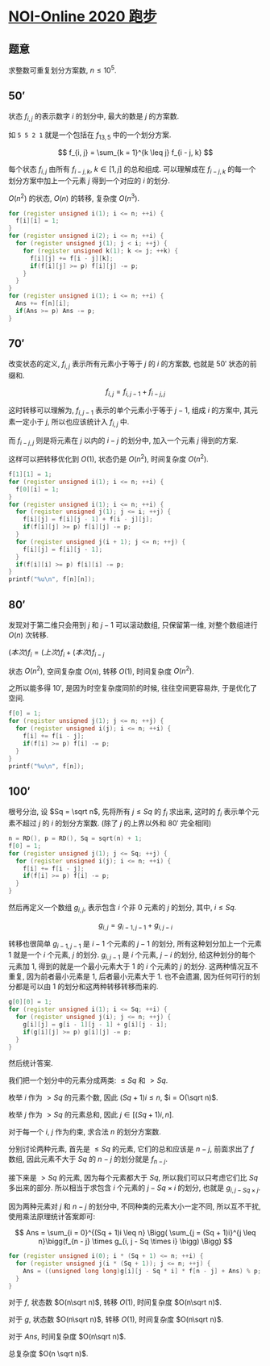 # [NOI-Online 2020 跑步](https://www.luogu.com.cn/problemnew/show/P6189)

## 题意

求整数可重复划分方案数, $n \leq 10^5$.

## $50'$

状态 $f_{i, j}$ 的表示数字 $i$ 的划分中, 最大的数是 $j$ 的方案数.

如 `5 5 2 1` 就是一个包括在 $f_{13, 5}$ 中的一个划分方案.

$$
f_{i, j} = \sum_{k = 1}^{k \leq j} f_{i - j, k}
$$

每个状态 $f_{i, j}$ 由所有 $f_{i - j, k},~k \in [1, j]$ 的总和组成. 可以理解成在 $f_{i - j, k}$ 的每一个划分方案中加上一个元素 $j$ 得到一个对应的 $i$ 的划分.

$O(n^2)$ 的状态, $O(n)$ 的转移, 复杂度 $O(n ^ 3)$.

```cpp
for (register unsigned i(1); i <= n; ++i) {
  f[i][i] = 1;
}
for (register unsigned i(2); i <= n; ++i) {
  for (register unsigned j(1); j < i; ++j) {
    for (register unsigned k(1); k <= j; ++k) {
      f[i][j] += f[i - j][k];
      if(f[i][j] >= p) f[i][j] -= p;
    }
  }
}
for (register unsigned i(1); i <= n; ++i) {
  Ans += f[n][i];
  if(Ans >= p) Ans -= p;
}
```

## $70'$

改变状态的定义, $f_{i, j}$ 表示所有元素小于等于 $j$ 的 $i$ 的方案数, 也就是 $50'$ 状态的前缀和.

$$
f_{i, j} = f_{i, j - 1} + f_{i - j, j}
$$

这时转移可以理解为, $f_{i, j - 1}$ 表示的单个元素小于等于 $j - 1$, 组成 $i$ 的方案中, 其元素一定小于 $j$, 所以也应该统计入 $f_{i, j}$ 中.

而 $f_{i - j, j}$ 则是将元素在 $j$ 以内的 $i - j$ 的划分中, 加入一个元素 $j$ 得到的方案.

这样可以把转移优化到 $O(1)$, 状态仍是 $O(n^2)$, 时间复杂度 $O(n^2)$.

```cpp
f[1][1] = 1;
for (register unsigned i(1); i <= n; ++i) {
  f[0][i] = 1;
}
for (register unsigned i(1); i <= n; ++i) {
  for (register unsigned j(1); j <= i; ++j) {
    f[i][j] = f[i][j - 1] + f[i - j][j];
    if(f[i][j] >= p) f[i][j] -= p;
  }
  for (register unsigned j(i + 1); j <= n; ++j) {
    f[i][j] = f[i][j - 1];
  }
  if(f[i][i] >= p) f[i][i] -= p;
}
printf("%u\n", f[n][n]);
```

## $80'$

发现对于第二维只会用到 $j$ 和 $j - 1$ 可以滚动数组, 只保留第一维, 对整个数组进行 $O(n)$ 次转移.

$(本次)f_i = (上次)f_i + (本次)f_{i - j}$

状态 $O(n^2)$, 空间复杂度 $O(n)$, 转移 $O(1)$, 时间复杂度 $O(n^2)$.

之所以能多得 $10'$, 是因为时空复杂度同阶的时候, 往往空间更容易炸, 于是优化了空间.

```cpp
f[0] = 1;
for (register unsigned j(1); j <= n; ++j) {
  for (register unsigned i(j); i <= n; ++i) {
    f[i] += f[i - j];
    if(f[i] >= p) f[i] -= p;
  }
}
printf("%u\n", f[n]);
```

## $100'$

根号分治, 设 $Sq = \sqrt n$, 先将所有 $j \leq Sq$ 的 $f_i$ 求出来, 这时的 $f_i$ 表示单个元素不超过 $j$ 的 $i$ 的划分方案数. (除了 $j$ 的上界以外和 $80'$ 完全相同)

```cpp
n = RD(), p = RD(), Sq = sqrt(n) + 1;
f[0] = 1;
for (register unsigned j(1); j <= Sq; ++j) {
  for (register unsigned i(j); i <= n; ++i) {
    f[i] += f[i - j];
    if(f[i] >= p) f[i] -= p;
  }
}
```

然后再定义一个数组 $g_{i, j}$, 表示包含 $i$ 个非 $0$ 元素的 $j$ 的划分, 其中, $i \leq Sq$.

$$
g_{i, j} = g_{i - 1, j - 1} + g_{i, j - i}
$$

转移也很简单 $g_{i - 1, j - 1}$ 是 $i - 1$ 个元素的 $j - 1$ 的划分, 所有这种划分加上一个元素 $1$ 就是一个 $i$ 个元素, $j$ 的划分. $g_{i, j - 1}$ 是 $i$ 个元素, $j - i$ 的划分, 给这种划分的每个元素加 $1$, 得到的就是一个最小元素大于 $1$ 的 $i$ 个元素的 $j$ 的划分. 这两种情况互不重复, 因为前者最小元素是 $1$, 后者最小元素大于 $1$. 也不会遗漏, 因为任何可行的划分都是可以由 $1$ 的划分和这两种转移转移而来的.

```cpp
g[0][0] = 1;
for (register unsigned i(1); i <= Sq; ++i) {
  for (register unsigned j(i); j <= n; ++j) {
    g[i][j] = g[i - 1][j - 1] + g[i][j - i];
    if(g[i][j] >= p) g[i][j] -= p;
  }
}
```

然后统计答案.

我们把一个划分中的元素分成两类: $\leq Sq$ 和 $> Sq$.

枚举 $i$ 作为 $> Sq$ 的元素个数, 因此 $(Sq + 1)i \leq n$, $i = O(\sqrt n)$. 

枚举 $j$ 作为 $> Sq$ 的元素总和, 因此 $j \in [(Sq + 1)i, n]$.

对于每一个 $i$, $j$ 作为约束, 求合法 $n$ 的划分方案数.

分别讨论两种元素, 首先是 $\leq Sq$ 的元素, 它们的总和应该是 $n - j$, 前面求出了 $f$ 数组, 因此元素不大于 $Sq$ 的 $n - j$ 的划分就是 $f_{n - j}$.

接下来是 $> Sq$ 的元素, 因为每个元素都大于 $Sq$, 所以我们可以只考虑它们比 $Sq$ 多出来的部分. 所以相当于求包含 $i$ 个元素的 $j - Sq \times i$ 的划分, 也就是 $g_{i, j - Sq \times j}$.

因为两种元素对 $j$ 和 $n - j$ 的划分中, 不同种类的元素大小一定不同, 所以互不干扰, 使用乘法原理统计答案即可:

$$
Ans = \sum_{i = 0}^{(Sq + 1)i \leq n} \Bigg( \sum_{j = (Sq + 1)i}^{j \leq n}\bigg(f_{n - j} \times g_{i, j - Sq \times i} \bigg) \Bigg)
$$

```cpp
for (register unsigned i(0); i * (Sq + 1) <= n; ++i) {
  for (register unsigned j(i * (Sq + 1)); j <= n; ++j) {
    Ans = ((unsigned long long)g[i][j - Sq * i] * f[n - j] + Ans) % p;
  }
}
```

对于 $f$, 状态数 $O(n\sqrt n)$, 转移 $O(1)$, 时间复杂度 $O(n\sqrt n)$.

对于 $g$, 状态数 $O(n\sqrt n)$, 转移 $O(1)$, 时间复杂度 $O(n\sqrt n)$.

对于 $Ans$, 时间复杂度 $O(n\sqrt n)$.

总复杂度 $O(n \sqrt n)$.